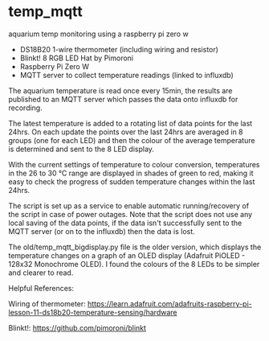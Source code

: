 # temp_mqtt
aquarium temp monitoring using a raspberry pi zero w

- DS18B20 1-wire thermometer (including wiring and resistor)
- Blinkt! 8 RGB LED Hat by Pimoroni
- Raspberry Pi Zero W
- MQTT server to collect temperature readings (linked to influxdb)

The aquarium temperature is read once every 15min, the results are published to an MQTT server which passes the data onto influxdb for recording. 

The latest temperature is added to a rotating list of data points for the last 24hrs. On each update the points over the last 24hrs are averaged in 8 groups (one for each LED) and then the colour of the average temperature is determined and sent to the 8 LED display. 

With the current settings of temperature to colour conversion, temperatures in the 26 to 30 °C range are displayed in shades of green to red, making it easy to check the progress of sudden temperature changes within the last 24hrs.


The script is set up as a service to enable automatic running/recovery of the script in case of power outages. Note that the script does not use any local saving of the data points, if the data isn't successfully sent to the MQTT server (or on to the influxdb) then the data is lost.


The old/temp_mqtt_bigdisplay.py file is the older version, which displays the temperature changes on a graph of an OLED display (Adafruit PiOLED - 128x32 Monochrome OLED). I found the colours of the 8 LEDs to be simpler and clearer to read.

Helpful References:

Wiring of thermometer: https://learn.adafruit.com/adafruits-raspberry-pi-lesson-11-ds18b20-temperature-sensing/hardware

Blinkt!: https://github.com/pimoroni/blinkt
